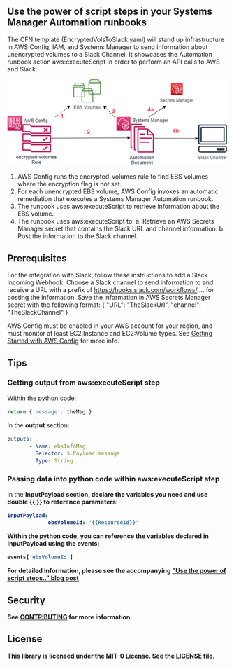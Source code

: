 ## Use the power of script steps in your Systems Manager Automation runbooks
The CFN template (EncryptedVolsToSlack.yaml) will stand up infrastructure in AWS Config, IAM, and Systems Manager to send information about unencrypted volumes to a Slack Channel. It showcases the Automation runbook action aws:executeScript in order to perform an API calls to AWS and Slack. 

![Architecture Diagram](https://github.com/aws-samples/aws-systems-manager-executescript-slack/blob/main/ssm-executescriptdiagram.png)
1.	AWS Config runs the encrypted-volumes rule to find EBS volumes where the encryption flag is not set.
2.	For each unencrypted EBS volume, AWS Config invokes an automatic remediation that executes a Systems Manager Automation runbook.
3.	The runbook uses aws:executeScript to retrieve information about the EBS volume.
4.	The runbook uses aws:executeScript to:
  a.	Retrieve an AWS Secrets Manager secret that contains the Slack URL and channel information.
  b.	Post the information to the Slack channel.

## Prerequisites
For the integration with Slack, follow these instructions to add a Slack Incoming Webhook. Choose a Slack channel to send information to and receive a URL with a prefix of https://hooks.slack.com/workflows/.... for posting the information. Save the information in AWS Secrets Manager secret with the following format:
{
  "URL": "TheSlackUrl",
  "channel": "TheSlackChannel"
}


AWS Config must be enabled in your AWS account for your region, and must monitor at least EC2:Instance and EC2:Volume types. See [Getting Started with AWS Config](https://docs.aws.amazon.com/config/latest/developerguide/getting-started.html) for more info.

## Tips
### Getting output from aws:executeScript step
Within the python code:

```python
return {'message': theMsg }
```

In the <strong>output</strong> section:

```yaml
outputs:
       - Name: ebsInfoMsg        
         Selector: $.Payload.message         
         Type: String
```

### Passing data into python code within aws:executeScript step
In the <strong>InputPayload<strong> section, declare the variables you need and use double {{ }} to reference parameters:
  
```yaml
InputPayload:
             ebsVolumeId: '{{ResourceId}}' 
```
             
Within the python code, you can reference the variables declared in InputPayload using the <strong>events</strong>:

```python
events['ebsVolumeId']
```

For detailed information, please see the accompanying ["Use the power of script steps.." blog post](https://aws.amazon.com/blogs/mt/use-script-steps-in-your-systems-manager-automation-runbooks/)

## Security

See [CONTRIBUTING](CONTRIBUTING.md#security-issue-notifications) for more information.

## License

This library is licensed under the MIT-0 License. See the LICENSE file.

